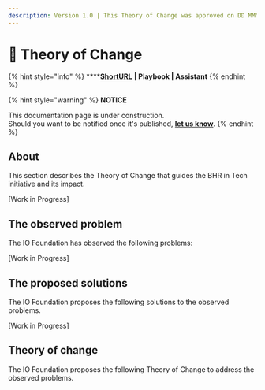 ```yaml
---
description: Version 1.0 | This Theory of Change was approved on DD MMMM YYYY.
---
```


# 🔀 Theory of Change

{% hint style="info" %}
****[**ShortURL**](https://tiof.click/BiTTofC) **| Playbook | Assistant**
{% endhint %}

{% hint style="warning" %}
**NOTICE**

This documentation page is under construction.\
Should you want to be notified once it's published, [**let us know**](https://tiof.click/TIOFTarianUpdatesService).
{% endhint %}

## About

This section describes the Theory of Change that guides the BHR in Tech initiative and its impact.

\[Work in Progress]

## The observed problem

The IO Foundation has observed the following problems:

\[Work in Progress]

## The proposed solutions

The IO Foundation proposes the following solutions to the observed problems.

\[Work in Progress]

## Theory of change

The IO Foundation proposes the following Theory of Change to address the observed problems.

